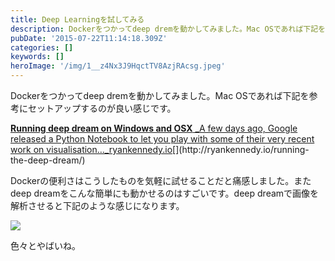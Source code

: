 ```yaml
---
title: Deep Learningを試してみる
description: Dockerをつかってdeep dremを動かしてみました。Mac OSであれば下記を参考にセットアップするのが良い感じです。
pubDate: '2015-07-22T11:14:18.309Z'
categories: []
keywords: []
heroImage: '/img/1__z4Nx3J9HqctTV8AzjRAcsg.jpeg'
---
```


Dockerをつかってdeep dremを動かしてみました。Mac OSであれば下記を参考にセットアップするのが良い感じです。

[**Running deep dream on Windows and OSX**
_A few days ago, Google released a Python Notebook to let you play with some of their very recent work on visualisation…_ryankennedy.io](http://ryankennedy.io/running-the-deep-dream/ "http://ryankennedy.io/running-the-deep-dream/")[](http://ryankennedy.io/running-the-deep-dream/)

Dockerの便利さはこうしたものを気軽に試せることだと痛感しました。またdeep dreamをこんな簡単にも動かせるのはすごいです。deep dreamで画像を解析させると下記のような感じになります。

![](/WebNikki/img/1__z4Nx3J9HqctTV8AzjRAcsg.jpeg)

色々とやばいね。